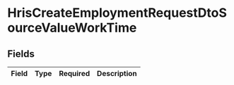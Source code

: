 # HrisCreateEmploymentRequestDtoSourceValueWorkTime


## Fields

| Field       | Type        | Required    | Description |
| ----------- | ----------- | ----------- | ----------- |